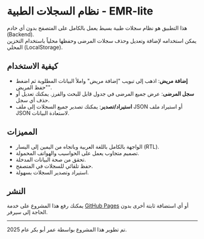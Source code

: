# نظام السجلات الطبية - EMR-lite

هذا التطبيق هو نظام سجلات طبية بسيط يعمل بالكامل على المتصفح بدون أي خادم (Backend).  
يمكن استخدامه لإضافة وتعديل وحذف سجلات المرضى وحفظها محلياً باستخدام التخزين المحلي (LocalStorage).  

## كيفية الاستخدام

- **إضافة مريض**: اذهب إلى تبويب "إضافة مريض" واملأ البيانات المطلوبة ثم اضغط "حفظ المريض".  
- **سجل المرضى**: عرض جميع المرضى في جدول قابل للبحث والفرز. يمكنك تعديل أو حذف أي سجل.  
- **استيراد/تصدير**: يمكنك تصدير جميع السجلات إلى ملف JSON أو استيراد ملف JSON لاستعادة البيانات.

## المميزات

- الواجهة بالكامل باللغة العربية وباتجاه من اليمين إلى اليسار (RTL).  
- تصميم متجاوب يعمل على الحواسيب والهواتف المحمولة.  
- تحقق من صحة البيانات المدخلة.  
- حفظ تلقائي للسجلات في المتصفح.  
- استيراد وتصدير السجلات بسهولة.

## النشر

يمكنك رفع هذا المشروع على خدمة [GitHub Pages](https://pages.github.com/) أو أي استضافة ثابتة أخرى بدون الحاجة إلى سيرفر.

---

تم تطوير هذا المشروع بواسطة عمر أبو بكر عام 2025.

